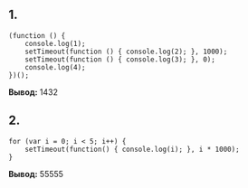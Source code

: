 ## 1. 
```
(function () {
	console.log(1);
	setTimeout(function () { console.log(2); }, 1000);
	setTimeout(function () { console.log(3); }, 0);
	console.log(4);	
})();
```
**Вывод:** 1432

## 2.
```
for (var i = 0; i < 5; i++) {
	setTimeout(function() { console.log(i); }, i * 1000);
}
```

**Вывод:** 55555

